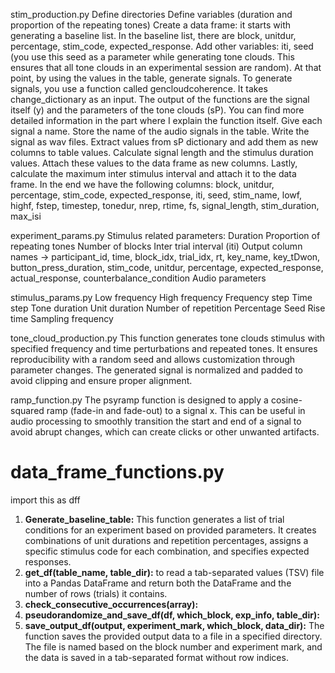 stim_production.py
Define directories
Define variables (duration and proportion of the repeating tones)
Create a data frame: it starts with generating a baseline list. In the baseline list, there are block, unitdur, percentage, stim_code, expected_response.
Add other variables: iti, seed (you use this seed as a parameter while generating tone clouds. This ensures that all tone clouds in an experimental session are random).
At that point, by using the values in the table, generate signals. 
To generate signals, you use a function called gencloudcoherence. It takes change_dictionary as an input. The output of the functions are the signal itself (y) and the parameters of the tone clouds (sP). You can find more detailed information in the part where I explain the function itself. 
Give each signal a name. Store the name of the audio signals in the table.
Write the signal as wav files.
Extract values from sP dictionary and add them as new columns to table values.
Calculate signal length and the stimulus duration values. Attach these values to the data frame as new columns. 
Lastly, calculate the maximum inter stimulus interval and attach it to the data frame.
In the end we have the following columns: block, unitdur, percentage, stim_code, expected_response, iti, seed, stim_name, lowf, highf, fstep, timestep, tonedur, nrep, rtime, fs, signal_length, stim_duration, max_isi

experiment_params.py
Stimulus related parameters:
Duration
Proportion of repeating tones
Number of blocks
Inter trial interval (iti)
Output column names → participant_id, time, block_idx, trial_idx, rt, key_name, key_tDwon, button_press_duration, stim_code, unitdur, percentage, expected_response, actual_response, counterbalance_condition
Audio parameters

stimulus_params.py
Low frequency 
High frequency
Frequency step
Time step
Tone duration
Unit duration
Number of repetition
Percentage
Seed
Rise time
Sampling frequency

tone_cloud_production.py
This function generates tone clouds stimulus with specified frequency and time perturbations and repeated tones. It ensures reproducibility with a random seed and allows customization through parameter changes. The generated signal is normalized and padded to avoid clipping and ensure proper alignment.

ramp_function.py
The psyramp function is designed to apply a cosine-squared ramp (fade-in and fade-out) to a signal x. This can be useful in audio processing to smoothly transition the start and end of a signal to avoid abrupt changes, which can create clicks or other unwanted artifacts. 

# data_frame_functions.py
import this as dff
1. **Generate_baseline_table:** This function generates a list of trial conditions for an experiment based on provided parameters. It creates combinations of unit durations and repetition percentages, assigns a specific stimulus code for each combination, and specifies expected responses.
2. **get_df(table_name, table_dir):** to read a tab-separated values (TSV) file into a Pandas DataFrame and return both the DataFrame and the number of rows (trials) it contains.
3. **check_consecutive_occurrences(array):**
4. **pseudorandomize_and_save_df(df, which_block, exp_info, table_dir):**
5. **save_output_df(output, experiment_mark, which_block, data_dir):** The function saves the provided output data to a file in a specified directory. The file is named based on the block number and experiment mark, and the data is saved in a tab-separated format without row indices.
